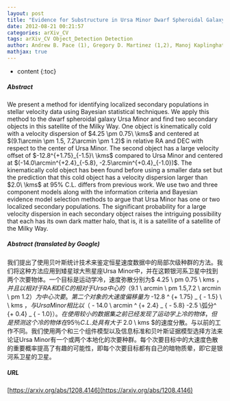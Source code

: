 ```yaml
---
layout: post
title: "Evidence for Substructure in Ursa Minor Dwarf Spheroidal Galaxy using a Bayesian Object Detection Method"
date: 2012-08-21 00:21:57
categories: arXiv_CV
tags: arXiv_CV Object_Detection Detection
author: Andrew B. Pace (1), Gregory D. Martinez (1,2), Manoj Kaplinghat (1), Ricardo R. Muñoz (3, 4),  ((1) Center for Cosmology, Department of Physics and Astronomy, University of California, Irvine, (2) The Oskar Klein Center, Department of Physics, Stockholm University, (3) Departamento de Astronomía, Universidad de Chile, (4) Department of Astronomy, Yale University)
mathjax: true
---
```


* content
{:toc}

##### Abstract
We present a method for identifying localized secondary populations in stellar velocity data using Bayesian statistical techniques. We apply this method to the dwarf spheroidal galaxy Ursa Minor and find two secondary objects in this satellite of the Milky Way. One object is kinematically cold with a velocity dispersion of $4.25 \pm 0.75\ \kms$ and centered at $(9.1\arcmin \pm 1.5, 7.2\arcmin \pm 1.2)$ in relative RA and DEC with respect to the center of Ursa Minor. The second object has a large velocity offset of $-12.8^{+1.75}_{-1.5}\ \kms$ compared to Ursa Minor and centered at $(-14.0\arcmin^{+2.4}_{-5.8}, -2.5\arcmin^{+0.4}_{-1.0})$. The kinematically cold object has been found before using a smaller data set but the prediction that this cold object has a velocity dispersion larger than $2.0\ \kms$ at 95% C.L. differs from previous work. We use two and three component models along with the information criteria and Bayesian evidence model selection methods to argue that Ursa Minor has one or two localized secondary populations. The significant probability for a large velocity dispersion in each secondary object raises the intriguing possibility that each has its own dark matter halo, that is, it is a satellite of a satellite of the Milky Way.

##### Abstract (translated by Google)
我们提出了使用贝叶斯统计技术来鉴定恒星速度数据中的局部次级种群的方法。我们将这种方法应用到矮星球大熊星座Ursa Minor中，并在这颗银河系卫星中找到两个次要物体。一个目标是运动学冷，速度弥散分别为$ 4.25 \ pm 0.75 \ kms $，并且以相对于RA和DEC的相对于Ursa中心的$（9.1 \ arcmin \ pm 1.5,7.2 \ arcmin \ pm 1.2）$为中心次要。第二个对象的大速度偏移量为$ -12.8 ^ {+ 1.75} _ { -  1.5} \ \ kms $，与Ursa Minor相比以$（ -  14.0 \ arcmin ^ {+ 2.4} _ { -  5.8} -2.5 \弧分^ {+ 0.4} _ { -  1.0}）$。在使用较小的数据集之前已经发现了运动学上冷的物体，但是预测这个冷的物体在95％C.L.处具有大于$ 2.0 \ kms $的速度分散。与以前的工作不同。我们使用两个和三个组件模型以及信息标准和贝叶斯证据模型选择方法来论证Ursa Minor有一个或两个本地化的次要种群。每个次要目标中的大速度色散的重要概率提高了有趣的可能性，即每个次要目标都有自己的暗物质晕，即它是银河系卫星的卫星。

##### URL
[https://arxiv.org/abs/1208.4146](https://arxiv.org/abs/1208.4146)

